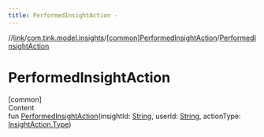 ```yaml
---
title: PerformedInsightAction -
---
```

//[link](../../index.md)/[com.tink.model.insights](../index.md)/[[common]PerformedInsightAction](index.md)/[PerformedInsightAction](-performed-insight-action.md)



# PerformedInsightAction  
[common]  
Content  
fun [PerformedInsightAction](-performed-insight-action.md)(insightId: [String](https://kotlinlang.org/api/latest/jvm/stdlib/kotlin/-string/index.html), userId: [String](https://kotlinlang.org/api/latest/jvm/stdlib/kotlin/-string/index.html), actionType: [InsightAction.Type](../[common]-insight-action/-type/index.md))  



